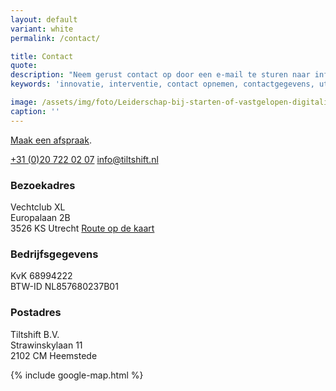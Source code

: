 ```yaml
---
layout: default
variant: white
permalink: /contact/

title: Contact
quote:
description: "Neem gerust contact op door een e-mail te sturen naar info@tiltshift.nl of te bellen met +31 (0)20 722 02 07."
keywords: 'innovatie, interventie, contact opnemen, contactgegevens, utrecht, tiltshift, good public tech'

image: /assets/img/foto/Leiderschap-bij-starten-of-vastgelopen-digitalisering.jpg
caption: ''
---
```


[Maak een afspraak](/intake-en-advies).

<a href="tel:+31207220207">+31 (0)20 722 02 07</a>
[info@tiltshift.nl](mailto:info@tiltshift.nl)<br>

### Bezoekadres

Vechtclub XL<br>
Europalaan 2B<br>
3526 KS Utrecht
<a href="https://maps.google.com/maps?ll=52.075504,5.106973&z=15&t=m&hl=nl&gl=NL&mapclient=embed&cid=13040789619853914505" target="_blank" title="Open Google Map met Tiltshift adres">Route op de kaart</a>

### Bedrijfsgegevens

KvK 68994222<br>
BTW-ID NL857680237B01

### Postadres

Tiltshift B.V.<br>
Strawinskylaan 11<br>
2102 CM Heemstede

{% include google-map.html %}
